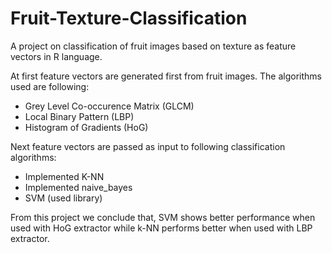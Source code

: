 # Fruit-Texture-Classification

A project on classification of fruit images based on texture as feature vectors in R language. 

At first feature vectors are generated first from fruit images. The algorithms used are following:
  * Grey Level Co-occurence Matrix (GLCM)
  * Local Binary Pattern (LBP)
  * Histogram of Gradients (HoG)

Next feature vectors are passed as input to following classification algorithms:
  * Implemented K-NN
  * Implemented naive_bayes
  * SVM (used library)
  
From this project we conclude that, SVM shows better performance when used with HoG extractor while k-NN performs better when used with LBP extractor.

